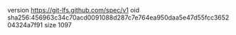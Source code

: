 version https://git-lfs.github.com/spec/v1
oid sha256:456963c34c70acd0091088d287c7e764ea950daa5e47d55fcc365204324a7f91
size 1097
